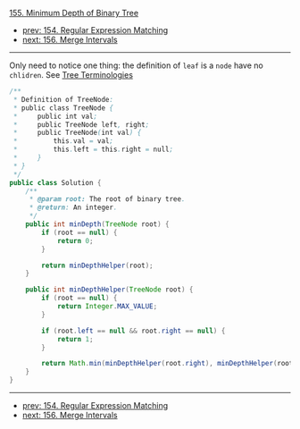 [155. Minimum Depth of Binary Tree](http://www.lintcode.com/problem/minimum-depth-of-binary-tree)

- [prev: 154. Regular Expression Matching](154-regular-expression-matching.md)
- [next: 156. Merge Intervals](156-merge-intervals.md)

---

Only need to notice one thing: the definition of `leaf` is a `node` have no `chlidren`. See [Tree Terminologies](https://en.wikipedia.org/wiki/Tree_(data_structure)#Terminologies_used_in_Trees)

```java
/**
 * Definition of TreeNode:
 * public class TreeNode {
 *     public int val;
 *     public TreeNode left, right;
 *     public TreeNode(int val) {
 *         this.val = val;
 *         this.left = this.right = null;
 *     }
 * }
 */
public class Solution {
    /**
     * @param root: The root of binary tree.
     * @return: An integer.
     */
    public int minDepth(TreeNode root) {
        if (root == null) {
            return 0;
        }

        return minDepthHelper(root);
    }

    public int minDepthHelper(TreeNode root) {
        if (root == null) {
            return Integer.MAX_VALUE;
        }

        if (root.left == null && root.right == null) {
            return 1;
        }

        return Math.min(minDepthHelper(root.right), minDepthHelper(root.left)) + 1;
    }
}
```

---

- [prev: 154. Regular Expression Matching](154-regular-expression-matching.md)
- [next: 156. Merge Intervals](156-merge-intervals.md)
